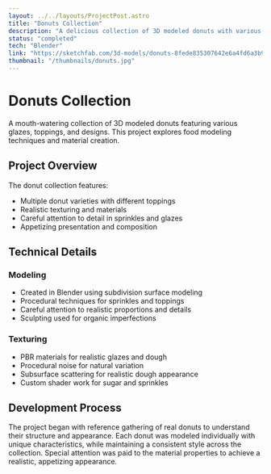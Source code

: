 ```yaml
---
layout: ../../layouts/ProjectPost.astro
title: "Donuts Collection"
description: "A delicious collection of 3D modeled donuts with various toppings"
status: "completed"
tech: "Blender"
link: "https://sketchfab.com/3d-models/donuts-8fede835307642e6a4fd6a3b93952ae8"
thumbnail: "/thumbnails/donuts.jpg"
---
```


# Donuts Collection

A mouth-watering collection of 3D modeled donuts featuring various glazes, toppings, and designs. This project explores food modeling techniques and material creation.

## Project Overview

The donut collection features:
- Multiple donut varieties with different toppings
- Realistic texturing and materials
- Careful attention to detail in sprinkles and glazes
- Appetizing presentation and composition

## Technical Details

### Modeling
- Created in Blender using subdivision surface modeling
- Procedural techniques for sprinkles and toppings
- Careful attention to realistic proportions and details
- Sculpting used for organic imperfections

### Texturing
- PBR materials for realistic glazes and dough
- Procedural noise for natural variation
- Subsurface scattering for realistic dough appearance
- Custom shader work for sugar and sprinkles

## Development Process

The project began with reference gathering of real donuts to understand their structure and appearance. Each donut was modeled individually with unique characteristics, while maintaining a consistent style across the collection. Special attention was paid to the material properties to achieve a realistic, appetizing appearance.
